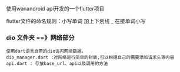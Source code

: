 使用wanandroid api开发的一个flutter项目

flutter文件的命名规则：小写单词 加上下划线 _ 在接单词小写

### dio 文件夹 ==》网络部分
    使用dart语言自带的dio访问网络数据。
    dio_manager.dart :对网络进行简单的封装,可以根据自己的需要添加请求头等内容
    api.dart : 存放base_url、api以及调用的方法
